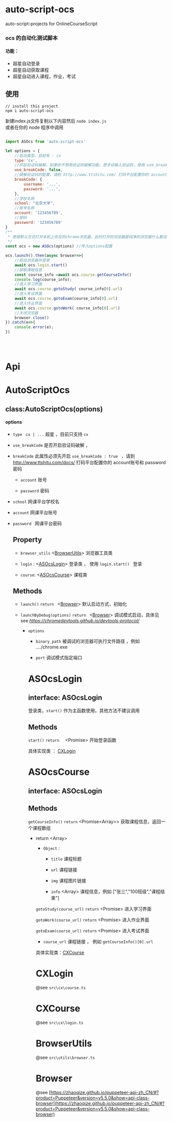 # auto-script-ocs
auto-script-projects  for  OnlineCourseScript


### ocs 的自动化测试脚本
#### 功能：
- 超星自动登录
- 超星自动获取课程
- 超星自动进入课程，作业，考试

## 使用
```
// install this project
npm i auto-script-ocs
```

新建index.js文件复制以下内容然后 `node index.js`    
或者在你的 node 程序中调用

```javascript

import ASOcs from 'auto-script-ocs'

let options = {
    //启动类型，目前有 : cx
    type:'cx', 
    //开启验证码破解，如果你不想用验证码破解功能，想手动输入验证码，使用 use_breakCode: false
    use_breakCode: false,
    //破解验证码的配置，请到 http://www.ttshitu.com/ 打码平台配置你的 account账号和 password密码
    breakCode: {
        username: '...',
        password: '...',
    },
    //学校名称
    school: "北京大学",
    //账号名称
    account: '123456789',
    //密码
    password: '123456789'
}
/**
 * 使用默认方式打开本机上存在的chrome浏览器，此时打开的浏览器是纯净的浏览器什么都没有
 */
const ocs = new ASOcs(options) //传入options配置

ocs.launch().then(async browser=>{
    //启动浏览器并登录
    await ocs.login.start()
    //获取课程信息
    const course_info =await ocs.course.getCourseInfo()
    console.log(course_info);
    //进入学习界面
    await ocs.course.gotoStudy( course_info[0].url)
    //进入考试界面
    await ocs.course.gotoExam(course_info[0].url)
    //进入作业界面
    await ocs.course.gotoWork( course_info[0].url)
    //关闭浏览器
    browser.close()
}).catch(e=>{
    console.error(e);
})
 
 



```

# Api

# AutoScriptOcs
## class:AutoScriptOcs(options)

#### options


+ `type`  <string>    ` cx | ...`        超星 ，目前只支持 	`cx`        
  
+ `use_breakCode`  <boolean>       是否开启验证码破解 ，
  
+ `breakCode` <Object>  此属性必须先开启 `use_breakCode : true `     ，请到 http://www.ttshitu.com/docs/ 打码平台配置你的 account账号和 password密码
  
  - `account`     <string>  账号
    
  - `password`    <string>  密码
  
+ `school`  <string> 网课平台学校名
  
+ `account`   <string> 网课平台账号
  
+ `password `  <string> 网课平台密码    
  


## Property



+ `browser_utils` <[BrowserUtils](#BrowserUtils)>  浏览器工具类

+ `login` :  <[ASOcsLogin](#ASocsLogin)>  登录类 ， 使用  `login.start() ` 登录

+ `course`: <[ASOcsCourse](#ASOcsCourse)>  课程类 



## Methods



+ `launch()` `return ` <[Browser](#Browser)> 默认启动方式，初始化 

+ `launchByDebug(options)` `return ` <[Browser](#Browser)>   调试模式启动，具体见 see *https://chromedevtools.github.io/devtools-protocol/*

  + `options`  <Object>       
    
    - `binary_path` <string>  被调试的浏览器可执行文件路径 ，例如  ..../chrome.exe          
    
    - `port` <number>    调试模式指定端口                        
               


# ASOcsLogin

## interface: ASOcsLogin 

登录类，`start()` 作为主函数使用，其他方法不建议调用

## Methods

  `start()` `return  `  <Promise<string>>   开始登录函数

具体实现类 ： [CXLogin](#CXLogin)



# ASOcsCourse

## interface: ASOcsLogin

## Methods



`getCourseInfo()` `return` <Promise<Array<Object>>>   获取课程信息，返回一个课程数组

+ return <Array<Object>>
  
  + `Object` :
  
    - `title` <string> 课程标题
    
    - `url` <string> 课程链接
    
    - `img` <string> 课程图片链接
    
    - `info` <Array<string>>   课程信息，例如 ["张三","100班级","课程结束"]            
          

`gotoStudy(course_url)` `return` <Promise<boolean>>  进入学习界面

`gotoWork(course_url)` `return` <Promise<boolean>>  进入作业界面

`gotoExam(course_url)` `return` <Promise<boolean>>  进入考试界面

+ `course_url`  <string>  课程链接 ， 例如  `getCourseInfo()[0].url`         
  
    

具体实现类：[CXCourse](#CXCourse)



# CXLogin

@see `src\cx\course.ts`

# CXCourse

@see  `src\cx\login.ts`

# BrowserUtils

@see `src\utils\browser.ts`

# Browser

@see [https://zhaoqize.github.io/puppeteer-api-zh_CN/#?product=Puppeteer&version=v5.5.0&show=api-class-browser](https://zhaoqize.github.io/puppeteer-api-zh_CN/#?product=Puppeteer&version=v5.5.0&show=api-class-browser)